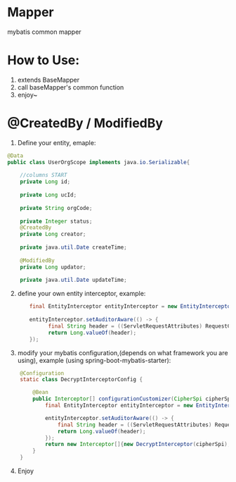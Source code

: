 # Mapper
mybatis common mapper

# How to Use:
1. extends BaseMapper
2. call baseMapper's common function
3. enjoy~

# @CreatedBy / ModifiedBy

1. Define your entity, emaple:
```java
@Data
public class UserOrgScope implements java.io.Serializable{	
 
	//columns START
	private Long id;
	 
	private Long ucId;
	 
	private String orgCode;
	
	private Integer status;
    @CreatedBy
	private Long creator;
	 
	private java.util.Date createTime;
	
    @ModifiedBy
	private Long updator;
	
	private java.util.Date updateTime;
```

2. define your own entity interceptor, example:

```java
       final EntityInterceptor entityInterceptor = new EntityInterceptor();
               
       entityInterceptor.setAuditorAware(() -> {
             final String header = ((ServletRequestAttributes) RequestContextHolder.getRequestAttributes()).getRequest().getHeader(XHeaders.LOGIN_USER_ID);
             return Long.valueOf(header);
       });
```
3. modify your mybatis configuration,(depends on what framework you are using), example (using spring-boot-mybatis-starter):

```java
    @Configuration
    static class DecryptInterceptorConfig {

        @Bean
        public Interceptor[] configurationCustomizer(CipherSpi cipherSpi) {
            final EntityInterceptor entityInterceptor = new EntityInterceptor();

            entityInterceptor.setAuditorAware(() -> {
                final String header = ((ServletRequestAttributes) RequestContextHolder.getRequestAttributes()).getRequest().getHeader(XHeaders.LOGIN_USER_ID);
                return Long.valueOf(header);
            });
            return new Interceptor[]{new DecryptInterceptor(cipherSpi), entityInterceptor};
        }
    }   
```

4. Enjoy 